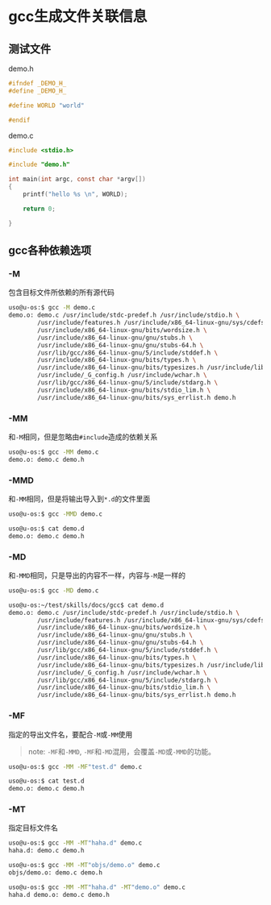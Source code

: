 gcc生成文件关联信息
===================

## 测试文件

demo.h
```c
#ifndef _DEMO_H_
#define _DEMO_H_

#define WORLD "world"

#endif
```

demo.c
```c
#include <stdio.h>

#include "demo.h"

int main(int argc, const char *argv[])
{
    printf("hello %s \n", WORLD);

    return 0;

}
```
## gcc各种依赖选项

### -M
包含目标文件所依赖的所有源代码

```sh
uso@u-os:$ gcc -M demo.c
demo.o: demo.c /usr/include/stdc-predef.h /usr/include/stdio.h \
        /usr/include/features.h /usr/include/x86_64-linux-gnu/sys/cdefs.h \
        /usr/include/x86_64-linux-gnu/bits/wordsize.h \
        /usr/include/x86_64-linux-gnu/gnu/stubs.h \
        /usr/include/x86_64-linux-gnu/gnu/stubs-64.h \
        /usr/lib/gcc/x86_64-linux-gnu/5/include/stddef.h \
        /usr/include/x86_64-linux-gnu/bits/types.h \
        /usr/include/x86_64-linux-gnu/bits/typesizes.h /usr/include/libio.h \
        /usr/include/_G_config.h /usr/include/wchar.h \
        /usr/lib/gcc/x86_64-linux-gnu/5/include/stdarg.h \
        /usr/include/x86_64-linux-gnu/bits/stdio_lim.h \
        /usr/include/x86_64-linux-gnu/bits/sys_errlist.h demo.h
```

### -MM
和`-M`相同，但是忽略由`#include`造成的依赖关系

```sh
uso@u-os:$ gcc -MM demo.c
demo.o: demo.c demo.h
```

### -MMD
和`-MM`相同，但是将输出导入到`*.d`的文件里面

```sh
uso@u-os:$ gcc -MMD demo.c

uso@u-os:$ cat demo.d
demo.o: demo.c demo.h
```

### -MD
和`-MMD`相同，只是导出的内容不一样，内容与`-M`是一样的

```sh
uso@u-os:$ gcc -MD demo.c

uso@u-os:~/test/skills/docs/gcc$ cat demo.d
demo.o: demo.c /usr/include/stdc-predef.h /usr/include/stdio.h \
        /usr/include/features.h /usr/include/x86_64-linux-gnu/sys/cdefs.h \
        /usr/include/x86_64-linux-gnu/bits/wordsize.h \
        /usr/include/x86_64-linux-gnu/gnu/stubs.h \
        /usr/include/x86_64-linux-gnu/gnu/stubs-64.h \
        /usr/lib/gcc/x86_64-linux-gnu/5/include/stddef.h \
        /usr/include/x86_64-linux-gnu/bits/types.h \
        /usr/include/x86_64-linux-gnu/bits/typesizes.h /usr/include/libio.h \
        /usr/include/_G_config.h /usr/include/wchar.h \
        /usr/lib/gcc/x86_64-linux-gnu/5/include/stdarg.h \
        /usr/include/x86_64-linux-gnu/bits/stdio_lim.h \
        /usr/include/x86_64-linux-gnu/bits/sys_errlist.h demo.h
```

### -MF
指定的导出文件名，要配合`-M`或`-MM`使用

>note: `-MF`和`-MMD`, `-MF`和`-MD`混用，会覆盖`-MD`或`-MMD`的功能。

```sh
uso@u-os:$ gcc -MM -MF"test.d" demo.c

uso@u-os:$ cat test.d
demo.o: demo.c demo.h
```

### -MT
指定目标文件名

```sh
uso@u-os:$ gcc -MM -MT"haha.d" demo.c
haha.d: demo.c demo.h

uso@u-os:$ gcc -MM -MT"objs/demo.o" demo.c
objs/demo.o: demo.c demo.h

uso@u-os:$ gcc -MM -MT"haha.d" -MT"demo.o" demo.c
haha.d demo.o: demo.c demo.h
```
















